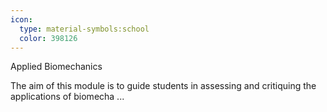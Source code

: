 ```yaml
---
icon:
  type: material-symbols:school
  color: 398126
---
```


Applied Biomechanics

The aim of this module is to guide students in assessing and critiquing the applications of biomecha ... 
